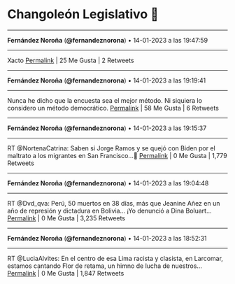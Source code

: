 # Changoleón Legislativo 🙈
*****
**Fernández Noroña** (**@fernandeznorona**) • 14-01-2023 a las 19:47:59
*****
Xacto
[Permalink](https://twitter.com/fernandeznorona/status/1614469418930561025) | 25 Me Gusta | 2 Retweets
*****
**Fernández Noroña** (**@fernandeznorona**) • 14-01-2023 a las 19:19:41
*****
Nunca he dicho que la encuesta sea el mejor método. Ni siquiera lo considero un método democrático.
[Permalink](https://twitter.com/fernandeznorona/status/1614462297174335490) | 58 Me Gusta | 6 Retweets
*****
**Fernández Noroña** (**@fernandeznorona**) • 14-01-2023 a las 19:15:37
*****
RT @NortenaCatrina: Saben si Jorge Ramos y se quejó con Biden por el maltrato a los migrantes en San Francisco...🤔
[Permalink](https://twitter.com/fernandeznorona/status/1614461272556294147) | 0 Me Gusta | 1,779 Retweets
*****
**Fernández Noroña** (**@fernandeznorona**) • 14-01-2023 a las 19:04:48
*****
RT @Dvd_qva: Perú, 50 muertos en 38 días, más que Jeanine Añez en un año de represión y dictadura en Bolivia... ¡Yo denunció a Dina Boluart…
[Permalink](https://twitter.com/fernandeznorona/status/1614458549366571008) | 0 Me Gusta | 3,235 Retweets
*****
**Fernández Noroña** (**@fernandeznorona**) • 14-01-2023 a las 18:52:31
*****
RT @LuciaAlvites: En el centro de esa Lima racista y clasista, en Larcomar, estamos cantando Flor de retama, un himno de lucha de nuestros…
[Permalink](https://twitter.com/fernandeznorona/status/1614455460068720641) | 0 Me Gusta | 1,847 Retweets